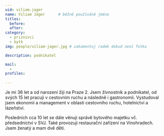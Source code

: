 ```yaml
---
uid: viliam.jager
name: Viliam Jäger  	# běžně používáné jméno
titles:
  before: 
  after:
category:
  - priznivci
  - bytk
img: people/viliam-jager.jpg # zakomentuj radek dokud není fotka

description: podnikatel

mail:
  - 
profiles:
 
---
```


Je mi 36 let a od narození žiji na Praze 2. Jsem živnostník a podnikatel, od svých 15 let pracuji v cestovním ruchu a následně i gastronomii. Vystudoval jsem ekonomii a management v oblasti cestovního ruchu, hotelnictví a lázeňství.

Posledních cca 10 let se dále věnuji správě bytového majetku vč. předsednictví v SVJ. Také provozuji restaurační zařízení na Vinohradech. Jsem ženatý a mam dvě děti. 
